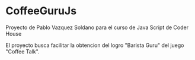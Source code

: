 # CoffeeGuruJs

Proyecto de Pablo Vazquez Soldano para el curso de Java Script de Coder House

El proyecto busca facilitar la obtencion del logro "Barista Guru" del juego "Coffee Talk".
